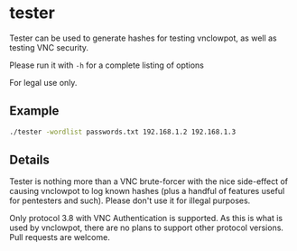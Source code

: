 tester
======
Tester can be used to generate hashes for testing vnclowpot, as well as testing
VNC security.

Please run it with `-h` for a complete listing of options

For legal use only.

Example
-------
```bash
./tester -wordlist passwords.txt 192.168.1.2 192.168.1.3
```

Details
-------
Tester is nothing more than a VNC brute-forcer with the nice side-effect of
causing vnclowpot to log known hashes (plus a handful of features useful for
pentesters and such).  Please don't use it for illegal purposes.

Only protocol 3.8 with VNC Authentication is supported.  As this is what is
used by vnclowpot, there are no plans to support other protocol versions.  Pull
requests are welcome.
